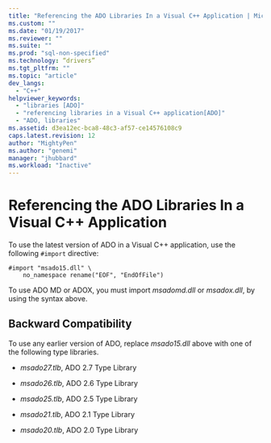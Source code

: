 ```yaml
---
title: "Referencing the ADO Libraries In a Visual C++ Application | Microsoft Docs"
ms.custom: ""
ms.date: "01/19/2017"
ms.reviewer: ""
ms.suite: ""
ms.prod: "sql-non-specified"
ms.technology: “drivers”
ms.tgt_pltfrm: ""
ms.topic: "article"
dev_langs: 
  - "C++"
helpviewer_keywords: 
  - "libraries [ADO]"
  - "referencing libraries in a Visual C++ application[ADO]"
  - "ADO, libraries"
ms.assetid: d3ea12ec-bca8-48c3-af57-ce14576108c9
caps.latest.revision: 12
author: "MightyPen"
ms.author: "genemi"
manager: "jhubbard"
ms.workload: "Inactive"
---
```

# Referencing the ADO Libraries In a Visual C++ Application
To use the latest version of ADO in a Visual C++ application, use the following `#import` directive:  
  
```  
#import "msado15.dll" \  
    no_namespace rename("EOF", "EndOfFile")  
```  
  
 To use ADO MD or ADOX, you must import *msadomd.dll* or *msadox.dll*, by using the syntax above.  
  
## Backward Compatibility  
 To use any earlier version of ADO, replace *msado15.dll* above with one of the following type libraries.  
  
-   *msado27.tlb*, ADO 2.7 Type Library  
  
-   *msado26.tlb*, ADO 2.6 Type Library  
  
-   *msado25.tlb*, ADO 2.5 Type Library  
  
-   *msado21.tlb*, ADO 2.1 Type Library  
  
-   *msado20.tlb*, ADO 2.0 Type Library
